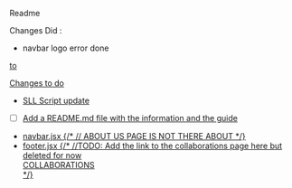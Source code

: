 Readme

Changes Did :
- navbar logo error done 
                            <a href="iiitd.ac.in">

to  <a href="/">


Changes to do 
- SLL Script update
- [ ] Add a README.md file with the information and the guide
- navbar.jsx 
{/* 
                    // ABOUT US PAGE IS NOT THERE
                    <Link className="w-[90%] text-center mx-5 hover:bg-[#f1f1f165] rounded-[0.5rem]" to='/'>ABOUT</Link> */}
- footer.jsx
{/* 
                        //TODO: Add the link to the collaborations page here but deleted for now 
                        <div className="flex flex-col">
                            <div className="font-Maven text-[#277773] text-[1.1em]">COLLABORATIONS</div>
                        </div> */}